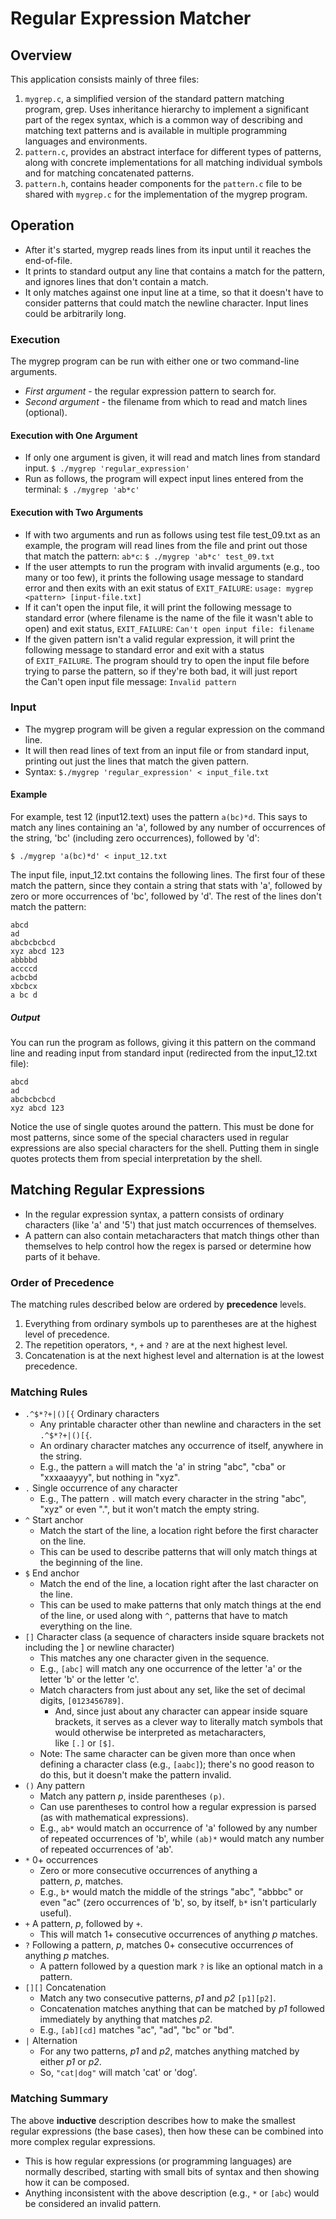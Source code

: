 # Regular Expression Matcher

## Overview
This application consists mainly of three files:
1. `mygrep.c`, a simplified version of the standard pattern matching program, grep. Uses inheritance hierarchy to implement a significant part of the regex syntax, which is a common way of describing and matching text patterns and is available in multiple programming languages and environments.
2. `pattern.c`, provides an abstract interface for different types of patterns, along with concrete implementations for all matching individual symbols and for matching concatenated patterns.
3. `pattern.h`, contains header components for the `pattern.c` file to be shared with `mygrep.c` for the implementation of the mygrep program.

## Operation
* After it's started, mygrep reads lines from its input until it reaches the end-of-file.
* It prints to standard output any line that contains a match for the pattern, and ignores lines that don't contain a match.
* It only matches against one input line at a time, so that it doesn't have to consider patterns that could match the newline character. Input lines could be arbitrarily long.

### Execution
The mygrep program can be run with either one or two command-line arguments.
* _First argument_ - the regular expression pattern to search for.
* _Second argument_ - the filename from which to read and match lines (optional).

#### Execution with One Argument
* If only one argument is given, it will read and match lines from standard input. `$ ./mygrep 'regular_expression'`
* Run as follows, the program will expect input lines entered from the terminal: `$ ./mygrep 'ab*c'`

#### Execution with Two Arguments
* If with two arguments and run as follows using test file test_09.txt as an example, the program will read lines from the file and print out those that match the pattern: `ab*c`: `$ ./mygrep 'ab*c' test_09.txt`
* If the user attempts to run the program with invalid arguments (e.g., too many or too few), it prints the following usage message to standard error and then exits with an exit status of `EXIT_FAILURE`: `usage: mygrep <pattern> [input-file.txt]`
* If it can't open the input file, it will print the following message to standard error (where filename is the name of the file it wasn't able to open) and exit status, `EXIT_FAILURE`: `Can't open input file: filename`
* If the given pattern isn't a valid regular expression, it will print the following message to standard error and exit with a status of `EXIT_FAILURE`. The program should try to open the input file before trying to parse the pattern, so if they're both bad, it will just report the Can't open input file message: `Invalid pattern`

### Input
* The mygrep program will be given a regular expression on the command line.
* It will then read lines of text from an input file or from standard input, printing out just the lines that match the given pattern.
* Syntax: `$./mygrep 'regular_expression' < input_file.txt`

#### Example
For example, test 12 (input12.text) uses the pattern `a(bc)*d`. This says to match any lines containing an 'a', followed by any number of occurrences of the string, 'bc' (including zero occurrences), followed by 'd':

`$ ./mygrep 'a(bc)*d' < input_12.txt`

The input file, input_12.txt contains the following lines. The first four of these match the pattern, since they contain a string that stats with 'a', followed by zero or more occurrences of 'bc', followed by 'd'. The rest of the lines don't match the pattern:

    abcd
    ad
    abcbcbcbcd
    xyz abcd 123
    abbbbd
    accccd
    acbcbd
    xbcbcx
    a bc d

##### Output
You can run the program as follows, giving it this pattern on the command line and reading input from standard input (redirected from the input_12.txt file):

    abcd
    ad
    abcbcbcbcd
    xyz abcd 123

Notice the use of single quotes around the pattern. This must be done for most patterns, since some of the special characters used in regular expressions are also special characters for the shell. Putting them in single quotes protects them from special interpretation by the shell.


## Matching Regular Expressions
* In the regular expression syntax, a pattern consists of ordinary characters (like 'a' and '5') that just match occurrences of themselves.
* A pattern can also contain metacharacters that match things other than themselves to help control how the regex is parsed or determine how parts of it behave.

### Order of Precedence
The matching rules described below are ordered by __precedence__ levels.
1. Everything from ordinary symbols up to parentheses are at the highest level of precedence.
2. The repetition operators, `*`, `+` and `?` are at the next highest level.
3. Concatenation is at the next highest level and alternation is at the lowest precedence.

### Matching Rules
* `.^$*?+|()[{` Ordinary characters
  - Any printable character other than newline and characters in the set `.^$*?+|()[{`.
  - An ordinary character matches any occurrence of itself, anywhere in the string.
  - E.g., the pattern `a` will match the 'a' in string "abc", "cba" or "xxxaaayyy", but nothing in "xyz".
* `.` Single occurrence of any character
  - E.g., The pattern `.` will match every character in the string "abc", "xyz" or even ".", but it won't match the empty string.
* `^` Start anchor
  - Match the start of the line, a location right before the first character on the line.
  - This can be used to describe patterns that will only match things at the beginning of the line.
* `$` End anchor
  - Match the end of the line, a location right after the last character on the line.
  - This can be used to make patterns that only match things at the end of the line, or used along with `^`, patterns that have to match everything on the line.
* `[]` Character class (a sequence of characters inside square brackets not including the ] or newline character)
  - This matches any one character given in the sequence.
  - E.g., `[abc]` will match any one occurrence of the letter 'a' or the letter 'b' or the letter 'c'.
  - Match characters from just about any set, like the set of decimal digits, `[0123456789]`.
    - And, since just about any character can appear inside square brackets, it serves as a clever way to literally match symbols that would otherwise be interpreted as metacharacters, like `[.]` or `[$]`.
  - Note: The same character can be given more than once when defining a character class (e.g., `[aabc]`); there's no good reason to do this, but it doesn't make the pattern invalid.
* `()` Any pattern
  - Match any pattern _p_, inside parentheses `(p)`.
  - Can use parentheses to control how a regular expression is parsed (as with mathematical expressions).
  - E.g., `ab*` would match an occurrence of 'a' followed by any number of repeated occurrences of 'b', while `(ab)*` would match any number of repeated occurrences of 'ab'.
* `*` 0+ occurrences
  - Zero or more consecutive occurrences of anything a pattern, _p_, matches.
  - E.g., `b*` would match the middle of the strings "abc", "abbbc" or even "ac" (zero occurrences of 'b', so, by itself, `b*` isn't particularly useful).
* `+` A pattern, _p_, followed by `+`.
  - This will match 1+ consecutive occurrences of anything _p_ matches.
* `?` Following a pattern, _p_, matches 0+ consecutive occurrences of anything _p_ matches.
  - A pattern followed by a question mark `?` is like an optional match in a pattern.
* `[][]` Concatenation
  - Match any two consecutive patterns, _p1_ and _p2_ `[p1][p2]`.
  - Concatenation matches anything that can be matched by _p1_ followed immediately by anything that matches _p2_.
  - E.g., `[ab][cd]` matches "ac", "ad", "bc" or "bd".
* `|` Alternation
  - For any two patterns, _p1_ and _p2_, matches anything matched by either _p1_ or _p2_.
  - So, `"cat|dog"` will match 'cat' or 'dog'.

### Matching Summary
The above __inductive__ description describes how to make the smallest regular expressions (the base cases), then how these can be combined into more complex regular expressions.
* This is how regular expressions (or programming languages) are normally described, starting with small bits of syntax and then showing how it can be composed.
* Anything inconsistent with the above description (e.g., `*` or `[abc`) would be considered an invalid pattern.
